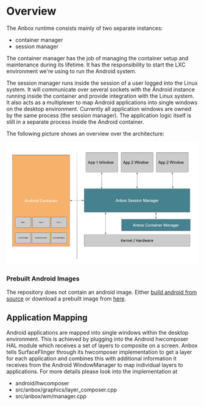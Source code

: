 # Overview

The Anbox runtime consists mainly of two separate instances:

 * container manager
 * session manager

The container manager has the job of managing the container setup and maintenance
during its lifetime. It has the responsibility to start the LXC environment we're
using to run the Android system.

The session manager runs inside the session of a user logged into the Linux system.
It will communicate over several sockets with the Android instance running inside
the container and provide integration with the Linux system. It also acts as a
multiplexer to map Android applications into single windows on the desktop
environment. Currently all application windows are owned by the same process
(the session manager). The application logic itself is still in a separate process
inside the Android container.

The following picture shows an overview over the architecture:

![Anbox architecture](architecture.png)

### Prebuilt Android Images
The repository does not contain an android image. Either [build android from source](https://github.com/anbox/anbox/blob/master/docs/build-android.md) or download a prebuilt image from [here](https://build.anbox.io/android-images/ "anbox.io"). 

## Application Mapping

Android applications are mapped into single windows within the desktop environment.
This is achieved by plugging into the Android hwcomposer HAL module which receives
a set of layers to composite on a screen. Anbox tells SurfaceFlinger through its
hwcomposer implementation to get a layer for each application and combines this with
additional information it receives from the Android WindowManager to map individual
layers to applications. For more details please look into the implementation at

 * android/hwcomposer
 * src/anbox/graphics/layer_composer.cpp
 * src/anbox/wm/manager.cpp
